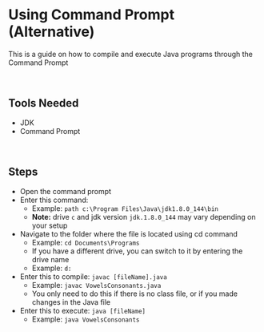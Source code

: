 # Using Command Prompt (Alternative)
This is a guide on how to compile and execute Java programs through the Command Prompt

<br>

## Tools Needed
- JDK
- Command Prompt

<br>

## Steps
- Open the command prompt
- Enter this command:
  - Example: `path c:\Program Files\Java\jdk1.8.0_144\bin`
  - <b>Note:</b> drive `c` and jdk version `jdk.1.8.0_144` may vary depending on your setup
- Navigate to the folder where the file is located using cd command
  - Example: `cd Documents\Programs`
  - If you have a different drive, you can switch to it by entering the drive name
  - Example: `d:`
- Enter this to compile: `javac [fileName].java`
  - Example: `javac VowelsConsonants.java`
  - You only need to do this if there is no class file, or if you made changes in the Java file
- Enter this to execute: `java [fileName]`
  - Example: `java VowelsConsonants`
